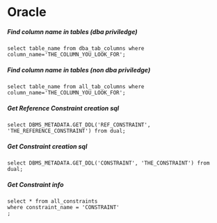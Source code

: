 # Oracle

##### Find column name in tables (dba priviledge)
```
select table_name from dba_tab_columns where column_name='THE_COLUMN_YOU_LOOK_FOR';
```

##### Find column name in tables (non dba priviledge)
```
select table_name from all_tab_columns where column_name='THE_COLUMN_YOU_LOOK_FOR';
```

##### Get Reference Constraint creation sql
```
select DBMS_METADATA.GET_DDL('REF_CONSTRAINT', 'THE_REFERENCE_CONSTRAINT') from dual;
```


##### Get Constraint creation sql
```
select DBMS_METADATA.GET_DDL('CONSTRAINT', 'THE_CONSTRAINT') from dual;
```

##### Get Constraint info
```
select * from all_constraints
where constraint_name = 'CONSTRAINT'
;
```

